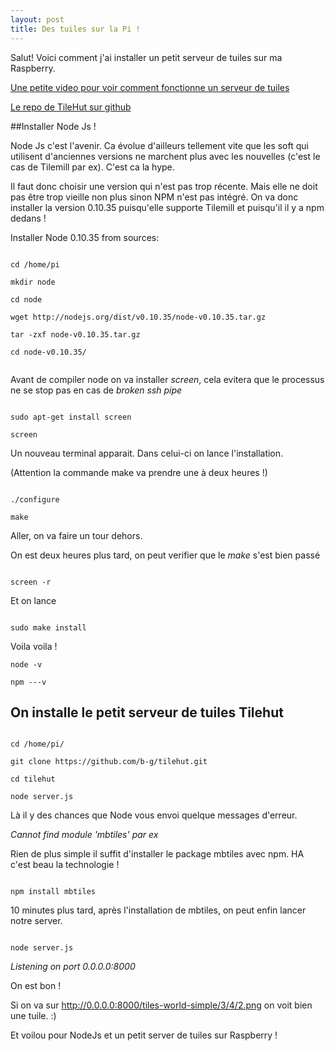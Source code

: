 ```yaml
---
layout: post
title: Des tuiles sur la Pi !
---
```


Salut! Voici comment j'ai installer un petit serveur de tuiles sur ma Raspberry.

[Une petite video pour voir comment fonctionne un serveur de tuiles](https://www.youtube.com/watch?v=CwAQSKsSQhI)

[Le repo de TileHut sur github](https://github.com/b-g/tilehut)


##Installer Node Js !

Node Js c'est l'avenir. Ca évolue d'ailleurs tellement vite que les soft qui utilisent d'anciennes versions ne marchent plus avec les nouvelles (c'est le cas de Tilemill par ex). C'est ca la hype.

Il faut donc choisir une version qui n'est pas trop récente. Mais elle ne doit pas être trop vieille non plus sinon NPM n'est pas intégré. On va donc installer la version 0.10.35 puisqu'elle supporte Tilemill et puisqu'il il y a npm dedans !



Installer Node 0.10.35 from sources:

```

cd /home/pi

mkdir node

cd node

wget http://nodejs.org/dist/v0.10.35/node-v0.10.35.tar.gz

tar -zxf node-v0.10.35.tar.gz

cd node-v0.10.35/


```



Avant de compiler node on va installer *screen*, cela evitera que le processus ne se stop pas en cas de *broken ssh pipe*

```

sudo apt-get install screen

screen

```


Un nouveau terminal apparait. Dans celui-ci on lance l'installation.

(Attention la commande make va prendre une à deux heures !)

```

./configure

make

```

Aller, on va faire un tour dehors.

On est deux heures plus tard, on peut verifier que le *make* s'est bien passé

```

screen -r

```


Et on lance


```

sudo make install

```

Voila voila !


```
node -v

npm ---v

```

## On installe le petit serveur de tuiles Tilehut


```

cd /home/pi/

git clone https://github.com/b-g/tilehut.git

cd tilehut

node server.js

```

Là il y des chances que Node vous envoi quelque messages d'erreur.

*Cannot find module 'mbtiles' par ex*

Rien de plus simple il suffit d'installer le package mbtiles avec npm. HA c'est beau la technologie !

```

npm install mbtiles

```

10 minutes plus tard, après l'installation de mbtiles, on peut enfin lancer notre server.

```

node server.js

```


*Listening on port 0.0.0.0:8000*

On est bon !

Si on va sur http://0.0.0.0:8000/tiles-world-simple/3/4/2.png on voit bien une tuile. :)

Et voilou pour NodeJs et un petit server de tuiles sur Raspberry !
